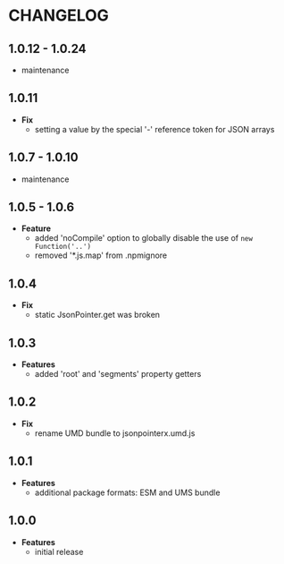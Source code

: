# CHANGELOG

## 1.0.12 - 1.0.24

- maintenance

## 1.0.11

- **Fix**
  - setting a value by the special '-' reference token for JSON arrays

## 1.0.7 - 1.0.10

- maintenance

## 1.0.5 - 1.0.6

- **Feature**
  - added 'noCompile' option to globally disable the use of `new Function('..')`
  - removed '\*.js.map' from .npmignore

## 1.0.4

- **Fix**
  - static JsonPointer.get was broken

## 1.0.3

- **Features**
  - added 'root' and 'segments' property getters

## 1.0.2

- **Fix**
  - rename UMD bundle to jsonpointerx.umd.js

## 1.0.1

- **Features**
  - additional package formats: ESM and UMS bundle

## 1.0.0

- **Features**
  - initial release
